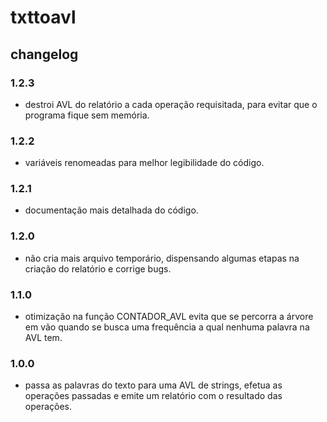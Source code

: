 # txttoavl

## changelog

### 1.2.3
- destroi AVL do relatório a cada operação requisitada, para evitar que o programa fique sem memória.

### 1.2.2
- variáveis renomeadas para melhor legibilidade do código.

### 1.2.1
- documentação mais detalhada do código.

### 1.2.0
- não cria mais arquivo temporário, dispensando algumas etapas na criação do relatório e corrige bugs.

### 1.1.0
- otimização na função CONTADOR_AVL evita que se percorra a árvore em vão quando se busca uma frequência a qual nenhuma palavra na AVL tem.

### 1.0.0
- passa as palavras do texto para uma AVL de strings, efetua as operações passadas e emite um relatório com o resultado das operações.
